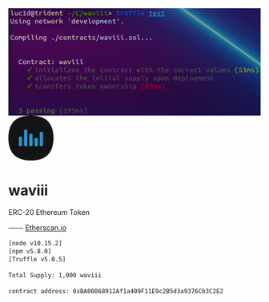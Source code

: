 <img align="right" src="waviii_test.png">

![waviii_logo](Etherscan.io/waviii_logo_small.png) 
# waviii

ERC-20 Ethereum Token

─── [Etherscan.io](https://etherscan.io/token/0xBA00868912Af1a409F11E9c2B5d3a9376Cb3C2E2)


    [node v10.15.2]
    [npm v5.8.0]
    [Truffle v5.0.5]

    Total Supply: 1,000 waviii

    contract address: 0xBA00868912Af1a409F11E9c2B5d3a9376Cb3C2E2